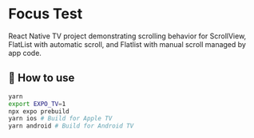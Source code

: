 # Focus Test

React Native TV project demonstrating scrolling behavior for ScrollView, FlatList with automatic scroll, and Flatlist with manual scroll managed by app code.

## 🚀 How to use

```sh
yarn
export EXPO_TV=1
npx expo prebuild
yarn ios # Build for Apple TV
yarn android # Build for Android TV
```
